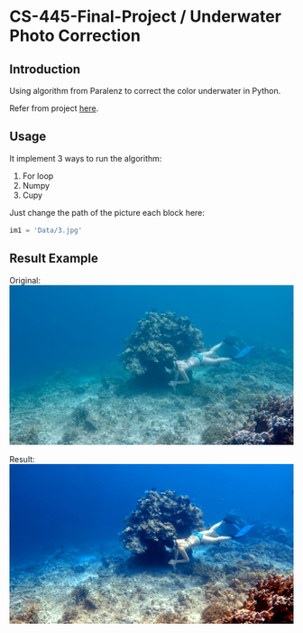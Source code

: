# CS-445-Final-Project / Underwater Photo Correction
## Introduction
Using algorithm from Paralenz to correct the color underwater in Python.

Refer from project [here](https://github.com/nikolajbech/underwater-image-color-correction).

## Usage
It implement 3 ways to run the algorithm:
1. For loop
2. Numpy
3. Cupy

Just change the path of the picture each block here:
```python
im1 = 'Data/3.jpg'
```

## Result Example

Original:
![image](https://github.com/jesseddeng/CS-445-Final-Project/blob/main/Data/3.jpg)

Result:
![image](https://github.com/jesseddeng/CS-445-Final-Project/blob/main/pict1.png)
